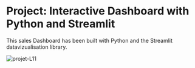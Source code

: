 
# Project: Interactive Dashboard with Python and Streamlit

This sales Dashboard has been built with Python and the Streamlit datavizualisation library.


![projet-L11](https://user-images.githubusercontent.com/42044048/184158942-a6822bf3-aea4-484b-b6b8-17556d5b230d.png)
